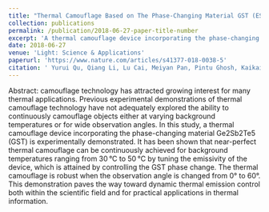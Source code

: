 ```yaml
---
title: "Thermal Camouflage Based on The Phase-Changing Material GST (ESI Highly Cited Paper)"
collection: publications
permalink: /publication/2018-06-27-paper-title-number
excerpt: 'A thermal camouflage device incorporating the phase-changing material Ge2Sb2Te5 (GST) is experimentally demonstrated.'
date: 2018-06-27
venue: 'Light: Science & Applications'
paperurl: 'https://www.nature.com/articles/s41377-018-0038-5'
citation: ' Yurui Qu, Qiang Li, Lu Cai, Meiyan Pan, Pintu Ghosh, Kaikai Du, Min Qiu, Light: Science & Applications, 2018, 7(1): 26.'
---
```


Abstract: camouflage technology has attracted growing interest for many thermal applications. Previous experimental demonstrations of thermal camouflage technology have not adequately explored the ability to continuously camouflage objects either at varying background temperatures or for wide observation angles. In this study, a thermal camouflage device incorporating the phase-changing material Ge2Sb2Te5 (GST) is experimentally demonstrated. It has been shown that near-perfect thermal camouflage can be continuously achieved for background temperatures ranging from 30 °C to 50 °C by tuning the emissivity of the device, which is attained by controlling the GST phase change. The thermal camouflage is robust when the observation angle is changed from 0° to 60°. This demonstration paves the way toward dynamic thermal emission control both within the scientific field and for practical applications in thermal information.
